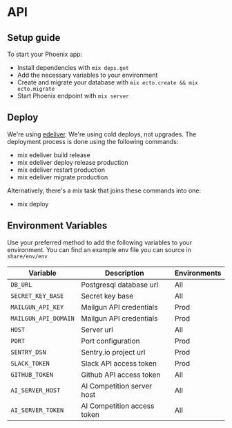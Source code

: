 # API

## Setup guide
To start your Phoenix app:

  * Install dependencies with `mix deps.get`
  * Add the necessary variables to your environment
  * Create and migrate your database with `mix ecto.create && mix ecto.migrate`
  * Start Phoenix endpoint with `mix server`

## Deploy
We're using [edeliver](https://github.com/edeliver/edeliver). We're using cold
deploys, not upgrades.
The deployment process is done using the following commands:

* mix edeliver build release
* mix edeliver deploy release production
* mix edeliver restart production
* mix edeliver migrate production

Alternatively, there's a mix task that joins these commands into one:

* mix deploy

## Environment Variables

Use your preferred method to add the following variables to your environment.
You can find an example env file you can source in `share/env/env`

| Variable             | Description                 | Environments
| -------------------- | --------------------------- | ------------
| `DB_URL`             | Postgresql database url     | All
| `SECRET_KEY_BASE`    | Secret key base             | All
| `MAILGUN_API_KEY`    | Mailgun API credentials     | Prod
| `MAILGUN_API_DOMAIN` | Mailgun API credentials     | Prod
| `HOST`               | Server url                  | All
| `PORT`               | Port configuration          | Prod
| `SENTRY_DSN`         | Sentry.io project url       | Prod
| `SLACK_TOKEN`        | Slack API access token      | Prod
| `GITHUB_TOKEN`       | Github API access token     | All
| `AI_SERVER_HOST`     | AI Competition server host  | All
| `AI_SERVER_TOKEN`    | AI Competition access token | All
